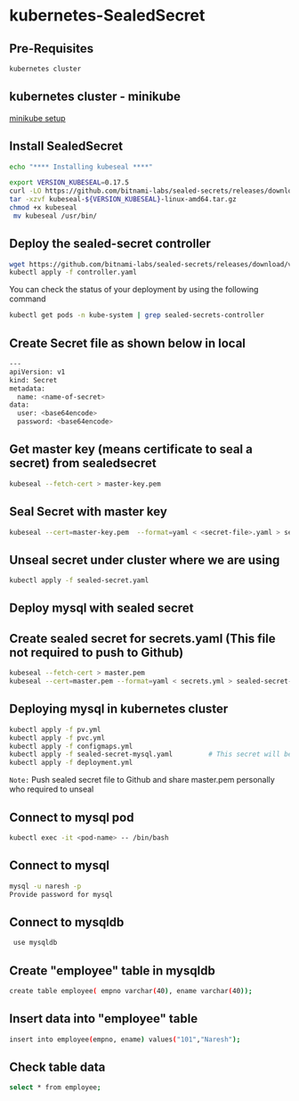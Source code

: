 # kubernetes-SealedSecret

## Pre-Requisites

```bash
kubernetes cluster
```

## kubernetes cluster - minikube
[minikube setup](https://github.com/Naresh240/kubernetes/blob/main/minikube-setup/README.md)

## Install SealedSecret

```bash
echo "**** Installing kubeseal ****"

export VERSION_KUBESEAL=0.17.5
curl -LO https://github.com/bitnami-labs/sealed-secrets/releases/download/v${VERSION_KUBESEAL}/kubeseal-${VERSION_KUBESEAL}-linux-amd64.tar.gz
tar -xzvf kubeseal-${VERSION_KUBESEAL}-linux-amd64.tar.gz
chmod +x kubeseal
 mv kubeseal /usr/bin/
```

## Deploy the sealed-secret controller

```bash
wget https://github.com/bitnami-labs/sealed-secrets/releases/download/v0.18.0/controller.yaml
kubectl apply -f controller.yaml
```

You can check the status of your deployment by using the following command

```bash
kubectl get pods -n kube-system | grep sealed-secrets-controller
```

## Create Secret file as shown below in local

```bash
---
apiVersion: v1
kind: Secret
metadata:
  name: <name-of-secret>
data:
  user: <base64encode>
  password: <base64encode>
```  

## Get master key (means certificate to seal a secret) from sealedsecret

```bash
kubeseal --fetch-cert > master-key.pem  
```

## Seal Secret with master key

```bash
kubeseal --cert=master-key.pem  --format=yaml < <secret-file>.yaml > sealed-secret.yaml
```

## Unseal secret under cluster where we are using

```bash
kubectl apply -f sealed-secret.yaml
```

## Deploy mysql with sealed secret

## Create sealed secret for secrets.yaml (This file not required to push to Github)

```bash
kubeseal --fetch-cert > master.pem 
kubeseal --cert=master.pem --format=yaml < secrets.yml > sealed-secret-mysql.yaml
```

## Deploying mysql in kubernetes cluster

```bash
kubectl apply -f pv.yml
kubectl apply -f pvc.yml
kubectl apply -f configmaps.yml
kubectl apply -f sealed-secret-mysql.yaml         # This secret will be unseal using controller and master.pem file
kubectl apply -f deployment.yml
```
```Note:``` Push sealed secret file to Github and share master.pem personally who required to unseal

## Connect to mysql pod

```bash
kubectl exec -it <pod-name> -- /bin/bash
```

## Connect to mysql

```bash
mysql -u naresh -p
Provide password for mysql
```

## Connect to mysqldb

```bash
 use mysqldb
```

## Create "employee" table in mysqldb

```bash
create table employee( empno varchar(40), ename varchar(40));
```

## Insert data into "employee" table

```bash
insert into employee(empno, ename) values("101","Naresh");
```

## Check table data

```bash
select * from employee;
```
